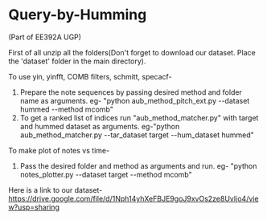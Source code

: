 # Query-by-Humming 
(Part of EE392A UGP)

First of all unzip all the folders(Don't forget to download our dataset. Place the 'dataset' folder in the main directory).

To use yin, yinfft, COMB filters, schmitt, specacf-
  1. Prepare the note sequences by passing desired method and folder name as arguments. eg- "python aub_method_pitch_ext.py --dataset hummed --method mcomb"
  2. To get a ranked list of indices run "aub_method_matcher.py" with target and hummed dataset as arguments. eg-"python aub_method_matcher.py --tar_dataset target --hum_dataset hummed"

To make plot of notes vs time-
  1. Pass the desired folder and method as arguments and run. eg- "python notes_plotter.py --dataset target --method mcomb"

Here is a link to our dataset- https://drive.google.com/file/d/1Nph14yhXeFBJE9goJ9xvOs2ze8UvIjo4/view?usp=sharing 
